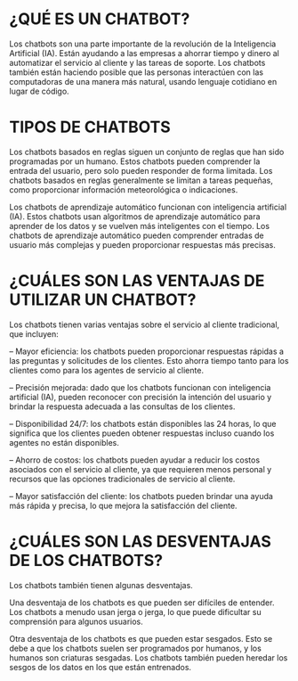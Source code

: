 # ¿QUÉ ES UN CHATBOT?
Los chatbots son una parte importante de la revolución de la Inteligencia Artificial (IA). Están ayudando a las empresas a ahorrar tiempo y dinero al automatizar el servicio al cliente y las tareas de soporte. Los chatbots también están haciendo posible que las personas interactúen con las computadoras de una manera más natural, usando lenguaje cotidiano en lugar de código.

# TIPOS DE CHATBOTS 
Los chatbots basados ​​en reglas siguen un conjunto de reglas que han sido programadas por un humano. Estos chatbots pueden comprender la entrada del usuario, pero solo pueden responder de forma limitada. Los chatbots basados ​​en reglas generalmente se limitan a tareas pequeñas, como proporcionar información meteorológica o indicaciones.

Los chatbots de aprendizaje automático funcionan con inteligencia artificial (IA). Estos chatbots usan algoritmos de aprendizaje automático para aprender de los datos y se vuelven más inteligentes con el tiempo. Los chatbots de aprendizaje automático pueden comprender entradas de usuario más complejas y pueden proporcionar respuestas más precisas.

# ¿CUÁLES SON LAS VENTAJAS DE UTILIZAR UN CHATBOT?
Los chatbots tienen varias ventajas sobre el servicio al cliente tradicional, que incluyen:

– Mayor eficiencia: los chatbots pueden proporcionar respuestas rápidas a las preguntas y solicitudes de los clientes. Esto ahorra tiempo tanto para los clientes como para los agentes de servicio al cliente.

– Precisión mejorada: dado que los chatbots funcionan con inteligencia artificial (IA), pueden reconocer con precisión la intención del usuario y brindar la respuesta adecuada a las consultas de los clientes.

– Disponibilidad 24/7: los chatbots están disponibles las 24 horas, lo que significa que los clientes pueden obtener respuestas incluso cuando los agentes no están disponibles.

– Ahorro de costos: los chatbots pueden ayudar a reducir los costos asociados con el servicio al cliente, ya que requieren menos personal y recursos que las opciones tradicionales de servicio al cliente.

– Mayor satisfacción del cliente: los chatbots pueden brindar una ayuda más rápida y precisa, lo que mejora la satisfacción del cliente.

# ¿CUÁLES SON LAS DESVENTAJAS DE LOS CHATBOTS?
Los chatbots también tienen algunas desventajas.

Una desventaja de los chatbots es que pueden ser difíciles de entender. Los chatbots a menudo usan jerga o jerga, lo que puede dificultar su comprensión para algunos usuarios.

Otra desventaja de los chatbots es que pueden estar sesgados. Esto se debe a que los chatbots suelen ser programados por humanos, y los humanos son criaturas sesgadas. Los chatbots también pueden heredar los sesgos de los datos en los que están entrenados.


